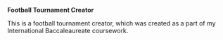 **Football Tournament Creator**

This is a football tournament creator, which was created as a part of my International Baccaleaureate coursework. 
